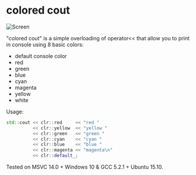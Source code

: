 # colored cout

![Screen](https://github.com/yurablok/colored-cout/blob/master/sample.png)

"colored cout" is a simple overloading of operator<< that allow you to print in console using 8 basic colors:
- default console color
- red
- green
- blue
- cyan
- magenta
- yellow
- white

Usage:
```cpp
std::cout << clr::red     << "red "
          << clr::yellow  << "yellow "
          << clr::green   << "green "
          << clr::cyan    << "cyan "
          << clr::blue    << "blue "
          << clr::magenta << "magenta\n"
          << clr::default_;
```

Tested on MSVC 14.0 + Windows 10 & GCC 5.2.1 + Ubuntu 15.10.